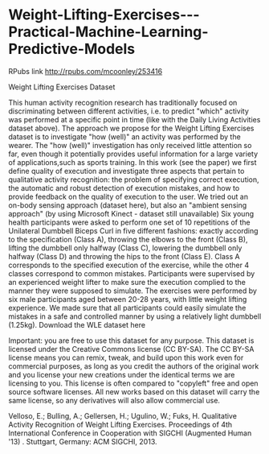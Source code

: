 # Weight-Lifting-Exercises---Practical-Machine-Learning-Predictive-Models
RPubs link
http://rpubs.com/mcoonley/253416

Weight Lifting Exercises Dataset



 





This human activity recognition research has traditionally focused on discriminating between different activities, i.e. to predict "which" activity was performed at a specific point in time (like with the Daily Living Activities dataset above). The approach we propose for the Weight Lifting Exercises dataset is to investigate "how (well)" an activity was performed by the wearer. The "how (well)" investigation has only received little attention so far, even though it potentially provides useful information for a large variety of applications,such as sports training.
In this work (see the paper) we first define quality of execution and investigate three aspects that pertain to qualitative activity recognition: the problem of specifying correct execution, the automatic and robust detection of execution mistakes, and how to provide feedback on the quality of execution to the user. We tried out an on-body sensing approach (dataset here), but also an "ambient sensing approach" (by using Microsoft Kinect - dataset still unavailable)
Six young health participants were asked to perform one set of 10 repetitions of the Unilateral Dumbbell Biceps Curl in five different fashions: exactly according to the specification (Class A), throwing the elbows to the front (Class B), lifting the dumbbell only halfway (Class C), lowering the dumbbell only halfway (Class D) and throwing the hips to the front (Class E).
Class A corresponds to the specified execution of the exercise, while the other 4 classes correspond to common mistakes. Participants were supervised by an experienced weight lifter to make sure the execution complied to the manner they were supposed to simulate. The exercises were performed by six male participants aged between 20-28 years, with little weight lifting experience. We made sure that all participants could easily simulate the mistakes in a safe and controlled manner by using a relatively light dumbbell (1.25kg).
Download the WLE dataset here
 



 


Important: you are free to use this dataset for any purpose. This dataset is licensed under the Creative Commons license (CC BY-SA). The CC BY-SA license means you can remix, tweak, and build upon this work even for commercial purposes, as long as you credit the authors of the original work and you license your new creations under the identical terms we are licensing to you. This license is often compared to "copyleft" free and open source software licenses. All new works based on this dataset will carry the same license, so any derivatives will also allow commercial use.


Velloso, E.; Bulling, A.; Gellersen, H.; Ugulino, W.; Fuks, H. Qualitative Activity Recognition of Weight Lifting Exercises. Proceedings of 4th International Conference in Cooperation with SIGCHI (Augmented Human '13) . Stuttgart, Germany: ACM SIGCHI, 2013.

